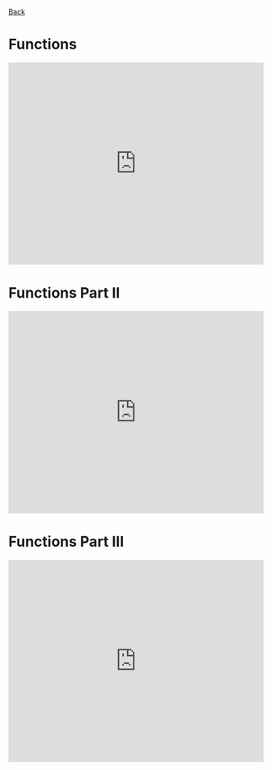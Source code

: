 [Back](../index.md)

# Functions #

<iframe height="400px" width="100%" src="https://repl.it/@LfourZ/DisguisedWellwornIbex?lite=true" scrolling="no" frameborder="no" allowtransparency="true" allowfullscreen="true" sandbox="allow-forms allow-pointer-lock allow-popups allow-same-origin allow-scripts allow-modals" width="100%" ></iframe>

# Functions Part II #

<iframe height="400px" width="100%" src="https://repl.it/@LfourZ/QuintessentialRedCirriped?lite=true" scrolling="no" frameborder="no" allowtransparency="true" allowfullscreen="true" sandbox="allow-forms allow-pointer-lock allow-popups allow-same-origin allow-scripts allow-modals" width="100%" ></iframe>

# Functions Part III #

<iframe height="400px" width="100%" src="https://repl.it/@LfourZ/EnviousWaterloggedEquestrian?lite=true" scrolling="no" frameborder="no" allowtransparency="true" allowfullscreen="true" sandbox="allow-forms allow-pointer-lock allow-popups allow-same-origin allow-scripts allow-modals" width="100%" ></iframe>
